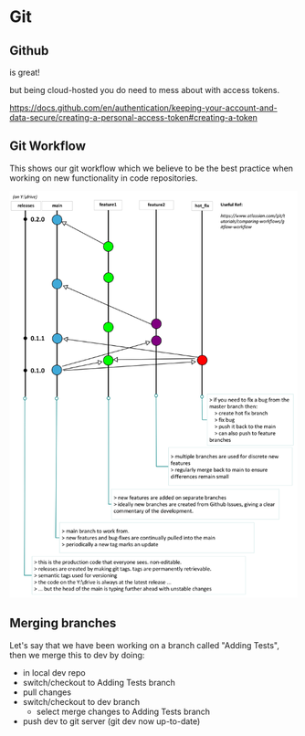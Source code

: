# Git

## Github

is great! 

but being cloud-hosted you do need to mess about with access tokens. 

https://docs.github.com/en/authentication/keeping-your-account-and-data-secure/creating-a-personal-access-token#creating-a-token

## Git Workflow

This shows our git workflow which we believe to be the best practice when working on
new functionality in code repositories.

![Git workflow](images/git_workflow.png)

## Merging branches

Let's say that we have been working on a branch called "Adding Tests", then we merge this to dev by doing:

- in local dev repo
- switch/checkout to Adding Tests branch
- pull changes
- switch/checkout to dev branch 
  - select merge changes to Adding Tests branch
- push dev to git server (git dev now up-to-date)
